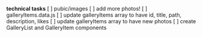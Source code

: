 **technical tasks**
[ ] pubic/images
    [ ] add more photos!
[ ] galleryItems.data.js
    [ ] update galleryItems array to have id, title, path, description, likes
    [ ] update galleryItems array to have new photos
[ ] create GalleryList and GalleryItem components


